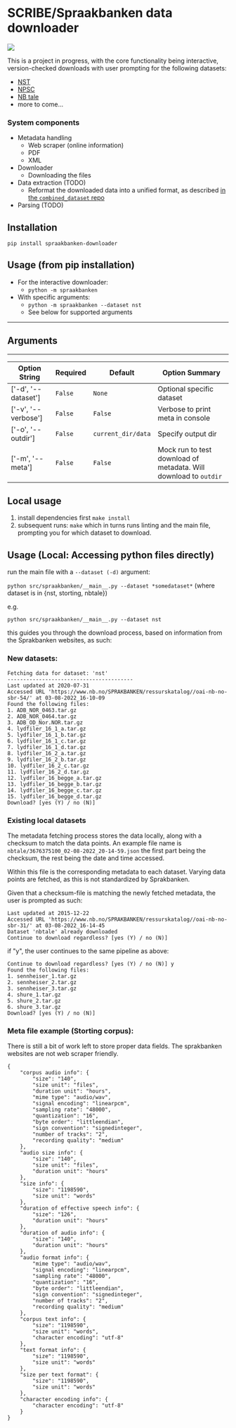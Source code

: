 # SCRIBE/Spraakbanken data downloader
<!-- include data/img.png -->
![](data/img.png)

This is a project in progress, with the core functionality being interactive, version-checked downloads with user prompting for the following datasets:

* [NST](https://www.nb.no/sprakbanken/ressurskatalog/oai-nb-no-sbr-54/)
* [NPSC](https://www.nb.no/sprakbanken/ressurskatalog/oai-nb-no-sbr-58/)
* [NB tale](https://www.nb.no/sprakbanken/ressurskatalog/oai-nb-no-sbr-31/)
* more to come...

### System components
- Metadata handling
    - Web scraper (online information)
    - PDF
    - XML
- Downloader
    - Downloading the files
- Data extraction (TODO)
    - Reformat the downloaded data into a unified format, as described [in the `combined_dataset` repo](https://github.com/scribe-project/combined_dataset)
- Parsing (TODO)

## Installation
`pip install spraakbanken-downloader`

## Usage (from pip installation)
- For the interactive downloader:
    - `python -m spraakbanken`
- With specific arguments:
    - `python -m spraakbanken --dataset nst`
    - See below for supported arguments
___
## Arguments
-------------     
| Option String | Required | Default | Option Summary |  
|---------------|----------|---------|----------------|  
| ['-d', '--dataset'] | `False` | `None` | Optional specific dataset| 
| ['-v', '--verbose'] | `False` | `False` | Verbose to print meta in console| 
| ['-o', '--outdir'] | `False` | `current_dir/data` | Specify output dir |
| ['-m', '--meta'] | `False` | `False` | Mock run to test download of metadata. Will download to `outdir` | 

## Local usage
1. install dependencies first `make install`  
2. subsequent runs: `make` which in turns runs linting and the main file, prompting you for which dataset to download. 
## Usage (Local: Accessing python files directly)
run the main file with a `--dataset (-d)` argument:

`python src/spraakbanken/__main__.py --dataset *somedataset*` (where dataset is in {nst, storting, nbtale})

e.g.

`python src/spraakbanken/__main__.py --dataset nst`


this guides you through the download process, based on information from the Sprakbanken websites, as such:

### New datasets:
```
Fetching data for dataset: 'nst'
----------------------------------------
Last updated at 2020-07-31
Accessed URL 'https://www.nb.no/SPRAKBANKEN/ressurskatalog//oai-nb-no-sbr-54/' at 03-08-2022_16-10-09
Found the following files:
1. ADB_NOR_0463.tar.gz
2. ADB_NOR_0464.tar.gz
3. ADB_OD_Nor.NOR.tar.gz
4. lydfiler_16_1_a.tar.gz
5. lydfiler_16_1_b.tar.gz
6. lydfiler_16_1_c.tar.gz
7. lydfiler_16_1_d.tar.gz
8. lydfiler_16_2_a.tar.gz
9. lydfiler_16_2_b.tar.gz
10. lydfiler_16_2_c.tar.gz
11. lydfiler_16_2_d.tar.gz
12. lydfiler_16_begge_a.tar.gz
13. lydfiler_16_begge_b.tar.gz
14. lydfiler_16_begge_c.tar.gz
15. lydfiler_16_begge_d.tar.gz
Download? [yes (Y) / no (N)]
```

### Existing local datasets
The metadata fetching process stores the data locally, along with a checksum to match the data points. An example file name is `nbtale/3676375100_02-08-2022_20-14-59.json`
the first part being the checksum, the rest being the date and time accessed.

Within this file is the corresponding metadata to each dataset. Varying data points are fetched, as this is not standardized by Sprakbanken.

Given that a checksum-file is matching the newly fetched metadata, the user is prompted as such:

```
Last updated at 2015-12-22
Accessed URL 'https://www.nb.no/SPRAKBANKEN/ressurskatalog//oai-nb-no-sbr-31/' at 03-08-2022_16-14-45
Dataset 'nbtale' already downloaded
Continue to download regardless? [yes (Y) / no (N)] 
```

if "y", the user continues to the same pipeline as above:
```
Continue to download regardless? [yes (Y) / no (N)] y
Found the following files:
1. sennheiser_1.tar.gz
2. sennheiser_2.tar.gz
3. sennheiser_3.tar.gz
4. shure_1.tar.gz
5. shure_2.tar.gz
6. shure_3.tar.gz
Download? [yes (Y) / no (N)]  
```

### Meta file example (Storting corpus):
There is still a bit of work left to store proper data fields. The sprakbanken websites are not web scraper friendly.
```
{
    "corpus audio info": {
        "size": "140",
        "size unit": "files",
        "duration unit": "hours",
        "mime type": "audio/wav",
        "signal encoding": "linearpcm",
        "sampling rate": "48000",
        "quantization": "16",
        "byte order": "littleendian",
        "sign convention": "signedinteger",
        "number of tracks": "2",
        "recording quality": "medium"
    },
    "audio size info": {
        "size": "140",
        "size unit": "files",
        "duration unit": "hours"
    },
    "size info": {
        "size": "1198590",
        "size unit": "words"
    },
    "duration of effective speech info": {
        "size": "126",
        "duration unit": "hours"
    },
    "duration of audio info": {
        "size": "140",
        "duration unit": "hours"
    },
    "audio format info": {
        "mime type": "audio/wav",
        "signal encoding": "linearpcm",
        "sampling rate": "48000",
        "quantization": "16",
        "byte order": "littleendian",
        "sign convention": "signedinteger",
        "number of tracks": "2",
        "recording quality": "medium"
    },
    "corpus text info": {
        "size": "1198590",
        "size unit": "words",
        "character encoding": "utf-8"
    },
    "text format info": {
        "size": "1198590",
        "size unit": "words"
    },
    "size per text format": {
        "size": "1198590",
        "size unit": "words"
    },
    "character encoding info": {
        "character encoding": "utf-8"
    }
}
```
